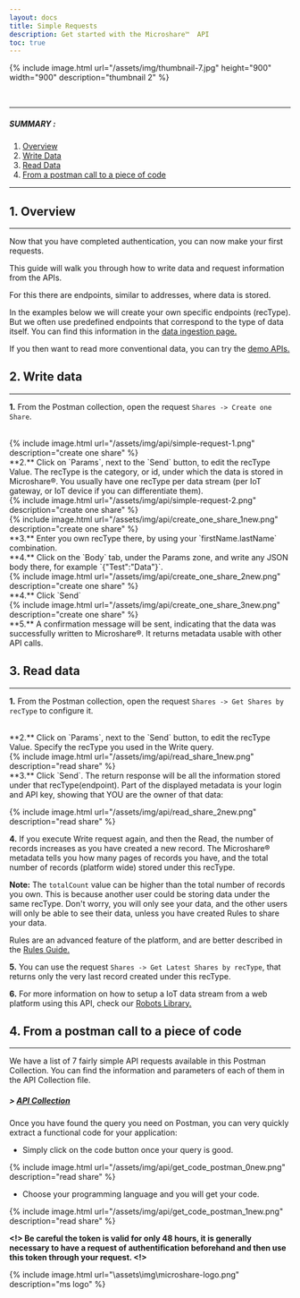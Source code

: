 ```yaml
---
layout: docs
title: Simple Requests
description: Get started with the Microshare™  API 
toc: true
---
```







{% include image.html url="/assets/img/thumbnail-7.jpg" height="900" width="900" description="thumbnail 2" %}


<br>

---------------------------------------

##### SUMMARY : 

1. [Overview](./#1-overview)
2. [Write Data](./#2-write-data)
3. [Read Data](./#3-read-data)
4. [From a postman call to a piece of code](./#4-from-a-postman-call-to-a-piece-of-code)

---------------------------------------

## 1. Overview
---------------------------------------

Now that you have completed authentication, you can now make your first requests.

This guide will walk you through how to write data and request information from the APIs. 

For this there are endpoints, similar to addresses, where data is stored. 

In the examples below we will create your own specific endpoints (recType). But we often use predefined endpoints that correspond to the type of data itself. You can find this information in the [data ingestion page.](/docs/2/technical/microshare-platform-advanced/data-ingestion/)

If you then want to read more conventional data, you can try the [demo APIs.](/docs/2/technical/api/quick-start/#4-demo-api) 



## 2. Write data
---------------------------------------

**1.** From the Postman collection, open the request `Shares -> Create one Share`.

<br>
{% include image.html url="/assets/img/api/simple-request-1.png" description="create one share" %}

<br>
**2.** Click on `Params`, next to the `Send` button, to edit the recType Value. The recType is the category, or id, under which the data is stored in Microshare®. You usually have one recType per data stream (per IoT gateway, or IoT device if you can differentiate them).

<br>
{% include image.html url="/assets/img/api/simple-request-2.png" description="create one share" %}
<br>
{% include image.html url="/assets/img/api/create_one_share_1new.png" description="create one share" %}

<br>
**3.** Enter you own recType there, by using your `firstName.lastName` combination.

<br>
**4.** Click on the `Body` tab, under the Params zone, and write any JSON body there, for example `{"Test":"Data"}`.

<br>
{% include image.html url="/assets/img/api/create_one_share_2new.png" description="create one share" %}

<br>
**4.** Click `Send`

<br>
{% include image.html url="/assets/img/api/create_one_share_3new.png" description="create one share" %}

<br>
**5.** A confirmation message will be sent, indicating that the data was successfully written to Microshare®. It returns metadata usable with other API calls.



## 3. Read data
---------------------------------------

**1.** From the Postman collection, open the request `Shares -> Get Shares by recType` to configure it.

<br>
**2.** Click on `Params`, next to the `Send` button, to edit the recType Value. Specify the recType you used in the Write query.

<br>
{% include image.html url="/assets/img/api/read_share_1new.png" description="read share" %}

<br>
**3.** Click `Send`. The return response will be all the information stored under that recType(endpoint). Part of the displayed metadata is your login and API key, showing that YOU are the owner of that data:

{% include image.html url="/assets/img/api/read_share_2new.png" description="read share" %}

**4.** If you execute Write request again, and then the Read, the number of records increases as you have created a new record. The Microshare® metadata tells you how many pages of records you have, and the total number of records (platform wide) stored under this recType.

**Note:** The `totalCount` value can be higher than the total number of records you own.  This is because another user could be storing data under the same recType. Don't worry, you will only see your data, and the other users will only be able to see their data, unless you have created Rules to share your data.

Rules are an advanced feature of the platform, and are better described in the [Rules Guide.](/docs/2/technical/microshare-platform/rules-guide)

**5.** You can use the request `Shares -> Get Latest Shares by recType`, that returns only the very last record created under this recType.

**6.** For more information on how to setup a IoT data stream from a web platform using this API, check our [Robots Library.](docs/2/technical/microshare-platform-advanced/robots-library/)



## 4. From a postman call to a piece of code
---------------------------------------

We have a list of 7 fairly simple API requests available in this Postman Collection. You can find the information and parameters of each of them in the API Collection file.

##### > [API Collection](../api-collection)

Once you have found the query you need on Postman, you can very quickly extract a functional code for your application: 

- Simply click on the code button once your query is good. 

{% include image.html url="/assets/img/api/get_code_postman_0new.png" description="read share" %}

- Choose your programming language and you will get your code. 

{% include image.html url="/assets/img/api/get_code_postman_1new.png" description="read share" %}


**<!> Be careful the token is valid for only 48 hours, it is generally necessary to have a request of authentification beforehand and then use this token through your request. <!>**

{% include image.html url="\assets\img\microshare-logo.png"  description="ms logo" %}